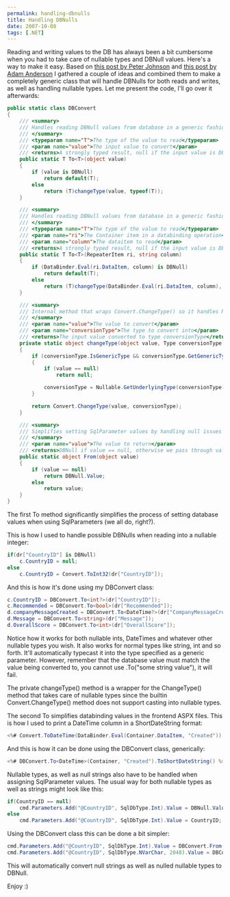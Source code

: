 ```yaml
---
permalink: handling-dbnulls
title: Handling DBNulls
date: 2007-10-08
tags: [.NET]
---
```

Reading and writing values to the DB has always been a bit cumbersome when you had to take care of nullable types and DBNull values. Here's a way to make it easy.  Based on [this post by Peter Johnson](http://aspalliance.com/852) and [this post by Adam Anderson](http://www.falafel.com/community/blogs/techbits/archive/2006/10/13/Casting-DBNull-Gracefully-and-Elegantly-Using-Generics.aspx) I gathered a couple of ideas and combined them to make a completely generic class that will handle DBNulls for both reads and writes, as well as handling nullable types.  Let me present the code, I'll go over it afterwards:

<!-- more -->

```cs
public static class DBConvert
{
	/// <summary>
	/// Handles reading DBNull values from database in a generic fashion
	/// </summary>
	/// <typeparam name="T">The type of the value to read</typeparam>
	/// <param name="value">The input value to convert</param>
	/// <returns>A strongly typed result, null if the input value is DBNull</returns>
	public static T To<T>(object value)
	{
		if (value is DBNull)
			return default(T);
		else
			return (T)changeType(value, typeof(T));
	}

	/// <summary>
	/// Handles reading DBNull values from database in a generic fashion, simplifies frontend databinding
	/// </summary>
	/// <typeparam name="T">The type of the value to read</typeparam>
	/// <param name="ri">The Container item in a databinding operation</param>
	/// <param name="column">The dataitem to read</param>
	/// <returns>A strongly typed result, null if the input value is DBNull</returns>
	public static T To<T>(RepeaterItem ri, string column)
	{
		if (DataBinder.Eval(ri.DataItem, column) is DBNull)
			return default(T);
		else
			return (T)changeType(DataBinder.Eval(ri.DataItem, column), typeof(T));
	}

	/// <summary>
	/// Internal method that wraps Convert.ChangeType() so it handles Nullable<> types
	/// </summary>
	/// <param name="value">The value to convert</param>
	/// <param name="conversionType">The type to convert into</param>
	/// <returns>The input value converted to type conversionType</returns>
	private static object changeType(object value, Type conversionType)
	{
		if (conversionType.IsGenericType && conversionType.GetGenericTypeDefinition().Equals(typeof(Nullable<>)))
		{
			if (value == null)
				return null;

			conversionType = Nullable.GetUnderlyingType(conversionType);
		}

		return Convert.ChangeType(value, conversionType);
	}

	/// <summary>
	/// Simplifies setting SqlParameter values by handling null issues
	/// </summary>
	/// <param name="value">The value to return</param>
	/// <returns>DBNull if value == null, otherwise we pass through value</returns>
	public static object From(object value)
	{
		if (value == null)
			return DBNull.Value;
		else
			return value;
	}
}
```

The first To method significantly simplifies the process of setting database values when using SqlParameters (we all do, right?).

This is how I used to handle possible DBNulls when reading into a nullable integer:

```cs
if(dr["CountryID"] is DBNull)
	c.CountryID = null;
else
	c.CountryID = Convert.ToInt32(dr["CountryID"]);
```

And this is how it's done using my DBConvert class:

```cs
c.CountryID = DBConvert.To<int?>(dr["CountryID"]);
c.Recommended = DBConvert.To<bool>(dr["Recommended"]);
d.companyMessageCreated = DBConvert.To<DateTime?>(dr["CompanyMessageCreated"]);
d.Message = DBConvert.To<string>(dr["Message"]);
d.OverallScore = DBConvert.To<int>(dr["OverallScore"]);
```

Notice how it works for both nullable ints, DateTimes and whatever other nullable types you wish. It also works for normal types like string, int and so forth. It'll automatically typecast it into the type specified as a generic parameter. However, remember that the database value must match the value being converted to, you cannot use .To("some string value"), it will fail.

The private changeType() method is a wrapper for the ChangeType() method that takes care of nullable types since the builtin Convert.ChangeType() method does not support casting into nullable types.

The second To simplifies databinding values in the frontend ASPX files. This is how I used to print a DateTime column in a ShortDateString format:

```cs
<%# Convert.ToDateTime(DataBinder.Eval(Container.DataItem, "Created")).ToShortDateString() %>
```

And this is how it can be done using the DBConvert class, generically:

```cs
<%# DBConvert.To<DateTime>(Container, "Created").ToShortDateString() %>
```

Nullable types, as well as null strings also have to be handled when assigning SqlParameter values. The usual way for both nullable types as well as strings might look like this:

```cs
if(CountryID == null)
	cmd.Parameters.Add("@CountryID", SqlDbType.Int).Value = DBNull.Value;
else
	cmd.Parameters.Add("@CountryID", SqlDbType.Int).Value = CountryID;
```

Using the DBConvert class this can be done a bit simpler:

```cs
cmd.Parameters.Add("@CountryID", SqlDbType.Int).Value = DBConvert.From(CountryID);
cmd.Parameters.Add("@CountryID", SqlDbType.NVarChar, 2048).Value = DBConvert.From(MyString);
```

This will automatically convert null strings as well as nulled nullable types to DBNull.

Enjoy :)
